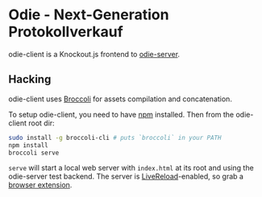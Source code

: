 # Odie - Next-Generation Protokollverkauf #

odie-client is a Knockout.js frontend to [odie-server](https://github.com/fsmi/odie-server).

## Hacking ##

odie-client uses [Broccoli](https://github.com/broccolijs/broccoli) for assets compilation and concatenation.

To setup odie-client, you need to have [npm](https://npmjs.org/) installed. Then from the odie-client root dir:

```bash
sudo install -g broccoli-cli # puts `broccoli` in your PATH
npm install
broccoli serve
```

`serve` will start a local web server with `index.html` at its root and using the odie-server test backend. The server is [LiveReload](http://livereload.com)-enabled, so grab a [browser extension](http://feedback.livereload.com/knowledgebase/articles/86242-how-do-i-install-and-use-the-browser-extensions).
